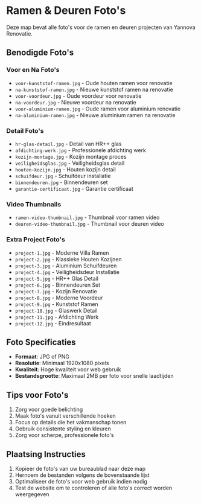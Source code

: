 # Ramen & Deuren Foto's

Deze map bevat alle foto's voor de ramen en deuren projecten van Yannova Renovatie.

## Benodigde Foto's

### Voor en Na Foto's
- `voor-kunststof-ramen.jpg` - Oude houten ramen voor renovatie
- `na-kunststof-ramen.jpg` - Nieuwe kunststof ramen na renovatie
- `voor-voordeur.jpg` - Oude voordeur voor renovatie
- `na-voordeur.jpg` - Nieuwe voordeur na renovatie
- `voor-aluminium-ramen.jpg` - Oude ramen voor aluminium renovatie
- `na-aluminium-ramen.jpg` - Nieuwe aluminium ramen na renovatie

### Detail Foto's
- `hr-glas-detail.jpg` - Detail van HR++ glas
- `afdichting-werk.jpg` - Professionele afdichting werk
- `kozijn-montage.jpg` - Kozijn montage proces
- `veiligheidsglas.jpg` - Veiligheidsglas detail
- `houten-kozijn.jpg` - Houten kozijn detail
- `schuifdeur.jpg` - Schuifdeur installatie
- `binnendeuren.jpg` - Binnendeuren set
- `garantie-certificaat.jpg` - Garantie certificaat

### Video Thumbnails
- `ramen-video-thumbnail.jpg` - Thumbnail voor ramen video
- `deuren-video-thumbnail.jpg` - Thumbnail voor deuren video

### Extra Project Foto's
- `project-1.jpg` - Moderne Villa Ramen
- `project-2.jpg` - Klassieke Houten Kozijnen
- `project-3.jpg` - Aluminium Schuifdeuren
- `project-4.jpg` - Veiligheidsdeur Installatie
- `project-5.jpg` - HR++ Glas Detail
- `project-6.jpg` - Binnendeuren Set
- `project-7.jpg` - Kozijn Renovatie
- `project-8.jpg` - Moderne Voordeur
- `project-9.jpg` - Kunststof Ramen
- `project-10.jpg` - Glaswerk Detail
- `project-11.jpg` - Afdichting Werk
- `project-12.jpg` - Eindresultaat

## Foto Specificaties
- **Formaat**: JPG of PNG
- **Resolutie**: Minimaal 1920x1080 pixels
- **Kwaliteit**: Hoge kwaliteit voor web gebruik
- **Bestandsgrootte**: Maximaal 2MB per foto voor snelle laadtijden

## Tips voor Foto's
1. Zorg voor goede belichting
2. Maak foto's vanuit verschillende hoeken
3. Focus op details die het vakmanschap tonen
4. Gebruik consistente styling en kleuren
5. Zorg voor scherpe, professionele foto's

## Plaatsing Instructies
1. Kopieer de foto's van uw bureaublad naar deze map
2. Hernoem de bestanden volgens de bovenstaande lijst
3. Optimaliseer de foto's voor web gebruik indien nodig
4. Test de website om te controleren of alle foto's correct worden weergegeven
